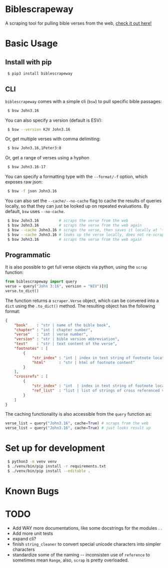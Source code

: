 # Biblescrapeway
A scraping tool for pulling bible verses from the web, [check it out here!](https://github.com/jonathanvanschenck/biblescrapeway)

# Basic Usage
## Install with pip
```bash
 $ pip3 install biblescrapeway
```

## CLI
`biblescrapeway` comes with a simple cli (`bsw`) to pull specific bible passages:
```bash
 $ bsw John3.16
```

You can also specify a version (default is ESV):
```bash
 $ bsw --version KJV John3.16
```

Or, get multiple verses with comma delimiting:
```bash
 $ bsw John3.16,1Peter3:8
```

Or, get a range of verses using a hyphon
```bash
 $ bsw John3.16-17
```

You can specify a formatting type with the `--format/-f` option, which exposes raw json:
```bash
 $ bsw -f json John3.16
```

You can also set the `--cache/--no-cache` flag to cache the results of queries locally, so
that they can just be looked up on repeated evaluations. By default, `bsw` uses `--no-cache`.
```bash
 $ bsw John3.16         # scraps the verse from the web
 $ bsw John3.16         # scraps the verse from the web again
 $ bsw --cache John3.16 # scraps the verse, then saves it locally at '~/.bsw_cache.json'
 $ bsw --cache John3.16 # looks up the verse locally, does not re-scrap it
 $ bsw John3.16         # scraps the verse from the web again
```

## Programmatic
It is also possible to get full verse objects via python, using the `scrap` function:
```python
from biblescrapeway import query
verse = query("John 3:16", version = "NIV")[0]
verse.to_dict()
```
The function returns a `scraper.Verse` object, which can be convered into a `dict` using
the `.to_dict()` method. The resulting object has the following format:
```json
{
    "book"    : "str | name of the bible book",
    "chapter" : "int | chapter number",
    "verse"   : "int | verse number",
    "version" : "str | bible version abbreviation",
    "text"    : "str | text content of the verse",
    "footnotes" : [
        {
            "str_index" : "int | index in text string of footnote location",
            "html"      : "str | html of footnote content"
        }
    ],
    "crossrefs" : [
        {
            "str_index" : "int  | index in text string of footnote location",
            "ref_list"  : "list | list of strings of cross referenced verses"
        }
    ]
}
```

The caching functionality is also accessible from the `query` function as:
```python
verse_list = query("John3.16", cache=True) # scraps from the web
verse_list = query("John3.16", cache=True) # just looks result up
```

# Set up for development
```bash
 $ python3 -m venv venv
 $ ./venv/bin/pip install -r requirements.txt
 $ ./venv/bin/pip install --editable .
```

# Known Bugs

# TODO
 - Add WAY more documentations, like some docstrings for the modules . . 
 - Add more unit tests
 - expand cli?
 - finish `string_cleaner` to convert special unicode characters into simpler characters
 - standardize some of the naming -- inconsisten use of `reference` to sometimes mean `Range`,
also, `scrap` is pretty overloaded.
